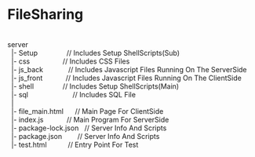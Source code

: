# FileSharing
<br>
server<br>
&nbsp;&nbsp;|-&nbsp;Setup&nbsp;&nbsp;&nbsp;&nbsp;&nbsp;&nbsp;&nbsp;&nbsp;&nbsp;&nbsp;&nbsp;&nbsp;&nbsp;&nbsp;&nbsp;// Includes Setup ShellScripts(Sub)<br>
&nbsp;&nbsp;|-&nbsp;css&nbsp;&nbsp;&nbsp;&nbsp;&nbsp;&nbsp;&nbsp;&nbsp;&nbsp;&nbsp;&nbsp;&nbsp;&nbsp;&nbsp;&nbsp;&nbsp;&nbsp;// Includes CSS Files<br>
&nbsp;&nbsp;|-&nbsp;js_back&nbsp;&nbsp;&nbsp;&nbsp;&nbsp;&nbsp;&nbsp;&nbsp;&nbsp;&nbsp;&nbsp;&nbsp;&nbsp;// Includes Javascript Files Running On The ServerSide<br>
&nbsp;&nbsp;|-&nbsp;js_front&nbsp;&nbsp;&nbsp;&nbsp;&nbsp;&nbsp;&nbsp;&nbsp;&nbsp;&nbsp;&nbsp;&nbsp;// Includes Javascript Files Running On The ClientSide<br>
&nbsp;&nbsp;|-&nbsp;shell&nbsp;&nbsp;&nbsp;&nbsp;&nbsp;&nbsp;&nbsp;&nbsp;&nbsp;&nbsp;&nbsp;&nbsp;&nbsp;&nbsp;&nbsp;// Includes Setup ShellScripts(Main)<br>
&nbsp;&nbsp;|-&nbsp;sql&nbsp;&nbsp;&nbsp;&nbsp;&nbsp;&nbsp;&nbsp;&nbsp;&nbsp;&nbsp;&nbsp;&nbsp;&nbsp;&nbsp;&nbsp;&nbsp;&nbsp;&nbsp;&nbsp;&nbsp;&nbsp;&nbsp;&nbsp;// Includes SQL File<br>
&nbsp;&nbsp;|<br>
&nbsp;&nbsp;|-&nbsp;file_main.html&nbsp;&nbsp;&nbsp;&nbsp;&nbsp;&nbsp;// Main Page For ClientSide<br>
&nbsp;&nbsp;|-&nbsp;index.js&nbsp;&nbsp;&nbsp;&nbsp;&nbsp;&nbsp;&nbsp;&nbsp;&nbsp;&nbsp;&nbsp;&nbsp;// Main Program For ServerSide<br>
&nbsp;&nbsp;|-&nbsp;package-lock.json&nbsp;&nbsp;&nbsp;// Server Info And Scripts<br>
&nbsp;&nbsp;|-&nbsp;package.json&nbsp;&nbsp;&nbsp;&nbsp;&nbsp;&nbsp;&nbsp;&nbsp;// Server Info And Scripts<br>
&nbsp;&nbsp;|-&nbsp;test.html&nbsp;&nbsp;&nbsp;&nbsp;&nbsp;&nbsp;&nbsp;&nbsp;&nbsp;&nbsp;&nbsp;// Entry Point For Test<br>
